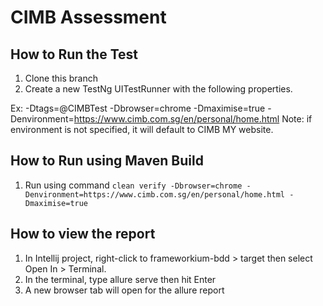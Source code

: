 # CIMB Assessment

## How to Run the Test

1. Clone this branch
2. Create a new TestNg UITestRunner with the following properties. 

Ex: -Dtags=@CIMBTest -Dbrowser=chrome -Dmaximise=true -Denvironment=https://www.cimb.com.sg/en/personal/home.html
Note: if environment is not specified, it will default to CIMB MY website.

## How to Run using Maven Build
1. Run using command `clean verify -Dbrowser=chrome -Denvironment=https://www.cimb.com.sg/en/personal/home.html -Dmaximise=true` 


## How to view the report
1. In Intellij project, right-click to frameworkium-bdd > target then select Open In > Terminal.
2. In the terminal, type allure serve then hit Enter
3. A new browser tab will open for the allure report
